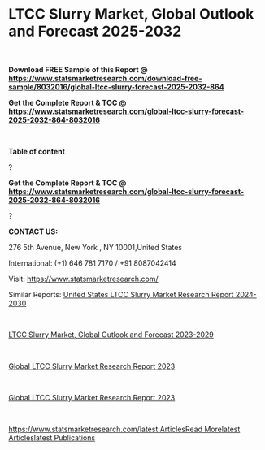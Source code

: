 <h1>LTCC Slurry Market, Global Outlook and Forecast 2025-2032</h1><br/><p><strong>Download FREE Sample of this Report @ <a href="https://www.statsmarketresearch.com/download-free-sample/8032016/global-ltcc-slurry-forecast-2025-2032-864">https://www.statsmarketresearch.com/download-free-sample/8032016/global-ltcc-slurry-forecast-2025-2032-864</a></strong></p>
 
 
 
 <div><b>Get the Complete Report & TOC @ <a href="https://www.statsmarketresearch.com/global-ltcc-slurry-forecast-2025-2032-864-8032016">https://www.statsmarketresearch.com/global-ltcc-slurry-forecast-2025-2032-864-8032016</a></b></div>
 
 
 
 <p><br />
 
 <b>Table of content</b></p>
 
 
 
 <p>? </p>
 
 
 
 <div><b>Get the Complete Report & TOC @ <a href="https://www.statsmarketresearch.com/global-ltcc-slurry-forecast-2025-2032-864-8032016">https://www.statsmarketresearch.com/global-ltcc-slurry-forecast-2025-2032-864-8032016</a></b></div>
 
 
 
 <p>? </p>
 
 
 
 <p><b>CONTACT US:</b><br />
 
 276 5th Avenue, New York , NY 10001,United States<br />
 
 International: (+1) 646 781 7170 / +91 8087042414<br />
 
 Visit: <a href="https://www.statsmarketresearch.com/">https://www.statsmarketresearch.com/</a><br />
 
 Similar Reports: <a href="https://www.statsmarketresearch.com/global-ltcc-slurry-forecast-2025-2032-864-8032016">United States LTCC Slurry Market Research Report 2024-2030</a><br />
 
 <br />
 
 <a href="https://www.statsmarketresearch.com/global-ltcc-slurry-forecast-2025-2032-864-8032016">LTCC Slurry Market, Global Outlook and Forecast 2023-2029</a><br />
 
 <br />
 
 <a href="https://www.statsmarketresearch.com/global-ltcc-slurry-forecast-2025-2032-864-8032016">Global LTCC Slurry Market Research Report 2023</a><br />
 
 <br />
 
 <a href="https://www.statsmarketresearch.com/global-ltcc-slurry-forecast-2025-2032-864-8032016">Global LTCC Slurry Market Research Report 2023</a><br />
 
 <br />
 
 <a href="https://gyeongbokgung.com">https://www.statsmarketresearch.com/</a><a href="https://hallyeomaritime.com">latest Articles</a><a href="https://jingwansa.com">Read More</a><a href="https://nguoiviet.jp/">latest Articles</a><a href="https://www.intelmarketresearch.com/">latest Publications</a></p>